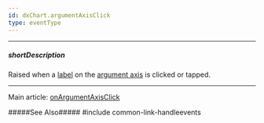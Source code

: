 ```yaml
---
id: dxChart.argumentAxisClick
type: eventType
---
```

---
##### shortDescription
Raised when a [label](/Documentation/Guide/UI_Components/Chart/Axes/Axis_Labels/) on the [argument axis](/Documentation/Guide/UI_Components/Chart/Axes/Overview/) is clicked or tapped.

---
Main article: [onArgumentAxisClick](/api-reference/10%20UI%20Components/dxChart/1%20Configuration/onArgumentAxisClick.md '/Documentation/ApiReference/UI_Components/dxChart/Configuration/#onArgumentAxisClick')

#####See Also#####
#include common-link-handleevents